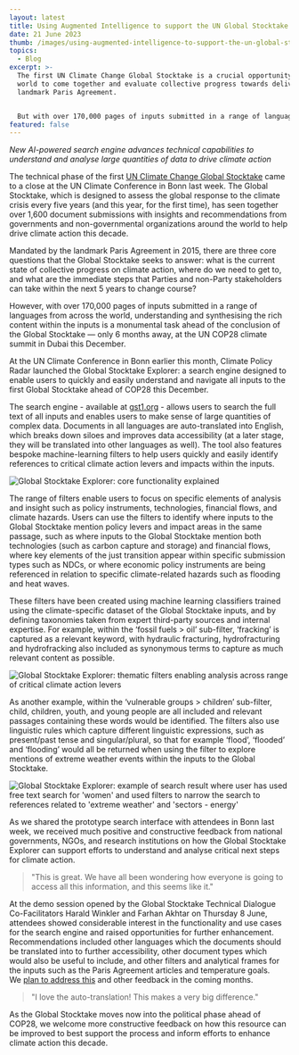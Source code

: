 ```yaml
---
layout: latest
title: Using Augmented Intelligence to support the UN Global Stocktake
date: 21 June 2023
thumb: /images/using-augmented-intelligence-to-support-the-un-global-stocktake/snap-from-bonn-plenary-room.png
topics:
  - Blog
excerpt: >-
  The first UN Climate Change Global Stocktake is a crucial opportunity for the
  world to come together and evaluate collective progress towards delivering the
  landmark Paris Agreement.


  But with over 170,000 pages of inputs submitted in a range of languages from across the world, understanding and synthesising the rich content within the inputs is a monumental task ahead of the conclusion of the Global Stocktake — only 6 months away, at the COP28 UAE climate summit in Dubai this December.
featured: false
---
```

*New AI-powered search engine advances technical capabilities to understand and analyse large quantities of data to drive climate action*

The technical phase of the first [UN Climate Change Global Stocktake](https://unfccc.int/topics/global-stocktake?gclid=Cj0KCQjwnMWkBhDLARIsAHBOftoKE4iv1QcRtglD-m8M0KbbiMwkJhX2PzXVVRBzkWmj6mZheLvTeFUaApH0EALw_wcB) came to a close at the UN Climate Conference in Bonn last week. The Global Stocktake, which is designed to assess the global response to the climate crisis every five years (and this year, for the first time), has seen together over 1,600 document submissions with insights and recommendations from governments and non-governmental organizations around the world to help drive climate action this decade.

Mandated by the landmark Paris Agreement in 2015, there are three core questions that the Global Stocktake seeks to answer: what is the current state of collective progress on climate action, where do we need to get to, and what are the immediate steps that Parties and non-Party stakeholders can take within the next 5 years to change course?

However, with over 170,000 pages of inputs submitted in a range of languages from across the world, understanding and synthesising the rich content within the inputs is a monumental task ahead of the conclusion of the Global Stocktake — only 6 months away, at the UN COP28 climate summit in Dubai this December.

At the UN Climate Conference in Bonn earlier this month, Climate Policy Radar launched the Global Stocktake Explorer: a search engine designed to enable users to quickly and easily understand and navigate all inputs to the first Global Stocktake ahead of COP28 this December.

The search engine - available at [gst1.org](http://gst1.org/) - allows users to search the full text of all inputs and enables users to make sense of large quantities of complex data. Documents in all languages are auto-translated into English, which breaks down siloes and improves data accessibility (at a later stage, they will be translated into other languages as well). The tool also features bespoke machine-learning filters to help users quickly and easily identify references to critical climate action levers and impacts within the inputs.

![](/images/using-augmented-intelligence-to-support-the-un-global-stocktake/bonn-twitter-key-features-w-logos.png "Global Stocktake Explorer: core functionality explained")

The range of filters enable users to focus on specific elements of analysis and insight such as policy instruments, technologies, financial flows, and climate hazards. Users can use the filters to identify where inputs to the Global Stocktake mention policy levers and impact areas in the same passage, such as where inputs to the Global Stocktake mention both technologies (such as carbon capture and storage) and financial flows, where key elements of the just transition appear within specific submission types such as NDCs, or where economic policy instruments are being referenced in relation to specific climate-related hazards such as flooding and heat waves.

These filters have been created using machine learning classifiers trained using the climate-specific dataset of the Global Stocktake inputs, and by defining taxonomies taken from expert third-party sources and internal expertise. For example, within the ‘fossil fuels > oil’ sub-filter, ‘fracking’ is captured as a relevant keyword, with hydraulic fracturing, hydrofracturing and hydrofracking also included as synonymous terms to capture as much relevant content as possible.

![](/images/using-augmented-intelligence-to-support-the-un-global-stocktake/screenshot-2023-06-14-174654.png "Global Stocktake Explorer: thematic filters enabling analysis across range of critical climate action levers")

As another example, within the ‘vulnerable groups > children’ sub-filter, child, children, youth, and young people are all included and relevant passages containing these words would be identified. The filters also use linguistic rules which capture different linguistic expressions, such as present/past tense and singular/plural, so that for example ‘flood’, ‘flooded’ and ‘flooding’ would all be returned when using the filter to explore mentions of extreme weather events within the inputs to the Global Stocktake. 

![](/images/using-augmented-intelligence-to-support-the-un-global-stocktake/screenshot-2023-06-14-175141.png "Global Stocktake Explorer: example of search result where user has used free text search for 'women' and used filters to narrow the search to references related to 'extreme weather' and 'sectors - energy'")

As we shared the prototype search interface with attendees in Bonn last week, we received much positive and constructive feedback from national governments, NGOs, and research institutions on how the Global Stocktake Explorer can support efforts to understand and analyse critical next steps for climate action.

> "This is great. We have all been wondering how everyone is going to access all this information, and this seems like it."

At the demo session opened by the Global Stocktake Technical Dialogue Co-Facilitators Harald Winkler and Farhan Akhtar on Thursday 8 June, attendees showed considerable interest in the functionality and use cases for the search engine and raised opportunities for further enhancement. Recommendations included other languages which the documents should be translated into to further accessibility, other document types which would also be useful to include, and other filters and analytical frames for the inputs such as the Paris Agreement articles and temperature goals. We [plan to address this](https://climatepolicyradar.notion.site/8071896b79f540e3b975ff564791ed4a?v=bf5633ead154432ba5dfea6fc435edad) and other feedback in the coming months.

> "I love the auto-translation! This makes a very big difference."

As the Global Stocktake moves now into the political phase ahead of COP28, we welcome more constructive feedback on how this resource can be improved to best support the process and inform efforts to enhance climate action this decade.